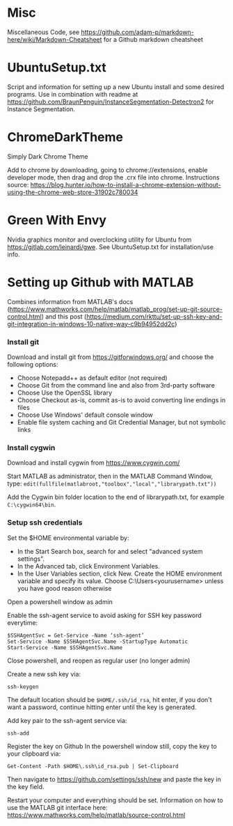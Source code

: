 # Misc
Miscellaneous Code, see https://github.com/adam-p/markdown-here/wiki/Markdown-Cheatsheet for a Github markdown cheatsheet 

# UbuntuSetup.txt
Script and information for setting up a new Ubuntu install and some desired programs. Use in combination with readme at https://github.com/BraunPenguin/InstanceSegmentation-Detectron2 for Instance Segmentation.

# ChromeDarkTheme
Simply Dark Chrome Theme

Add to chrome by downloading, going to chrome://extensions, enable developer mode, then drag and drop the .crx file into chrome. Instructions source: https://blog.hunter.io/how-to-install-a-chrome-extension-without-using-the-chrome-web-store-31902c780034

# Green With Envy
Nvidia graphics monitor and overclocking utility for Ubuntu from https://gitlab.com/leinardi/gwe. See UbuntuSetup.txt for installation/use info.

# Setting up Github with MATLAB
Combines information from MATLAB's docs (https://www.mathworks.com/help/matlab/matlab_prog/set-up-git-source-control.html) and this post (https://medium.com/rkttu/set-up-ssh-key-and-git-integration-in-windows-10-native-way-c9b94952dd2c)

### Install git
Download and install git from https://gitforwindows.org/ and choose the following options:
- Choose Notepadd++ as default editor (not required)
- Choose Git from the command line and also from 3rd-party software
- Choose Use the OpenSSL library
- Choose Checkout as-is, commit as-is to avoid converting line endings in files
- Choose Use Windows' default console window
- Enable file system caching and Git Credential Manager, but not symbolic links

### Install cygwin
Download and install cygwin from https://www.cygwin.com/

Start MATLAB as administrator, then in the MATLAB Command Window, type:
```edit(fullfile(matlabroot,"toolbox","local","librarypath.txt"))```

Add the Cygwin bin folder location to the end of librarypath.txt, for example ```C:\cygwin64\bin```.

### Setup ssh credentials
Set the $HOME environmental variable by:
- In the Start Search box, search for and select "advanced system settings".
- In the Advanced tab, click Environment Variables.
- In the User Variables section, click New. Create the HOME environment variable and specify its value. Choose C:\Users\<yourusername> unless you have good reason otherwise

Open a powershell window as admin

Enable the ssh-agent service to avoid asking for SSH key password everytime:
```
$SSHAgentSvc = Get-Service -Name ‘ssh-agent’
Set-Service -Name $SSHAgentSvc.Name -StartupType Automatic
Start-Service -Name $SSHAgentSvc.Name
```

Close powershell, and reopen as regular user (no longer admin)

Create a new ssh key via:
```
ssh-keygen
```
The default location should be ```$HOME/.ssh/id_rsa```, hit enter, if you don't want a password, continue hitting enter until the key is generated.

Add key pair to the ssh-agent service via:
```
ssh-add
```

Register the key on Github
In the powershell window still, copy the key to your clipboard via:
```
Get-Content -Path $HOME\.ssh\id_rsa.pub | Set-Clipboard
```
Then navigate to https://github.com/settings/ssh/new and paste the key in the key field.


Restart your computer and everything should be set. Information on how to use the MATLAB git interface here: https://www.mathworks.com/help/matlab/source-control.html
